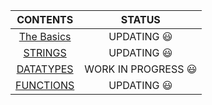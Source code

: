 | CONTENTS | STATUS |
|:-------------------------------------:|:-----------:|
|[The Basics](./THE%20BASICS.md)| UPDATING :smiley:|
|[STRINGS](./STRINGS.md)| UPDATING :smiley: |
|[DATATYPES]()| WORK IN PROGRESS :smiley: |
|[FUNCTIONS](./CPP_FUNCTIONS.md)| UPDATING :smiley: |
